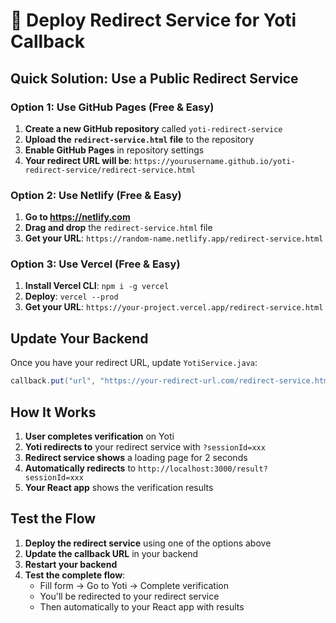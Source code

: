 # 🚀 Deploy Redirect Service for Yoti Callback

## Quick Solution: Use a Public Redirect Service

### Option 1: Use GitHub Pages (Free & Easy)

1. **Create a new GitHub repository** called `yoti-redirect-service`
2. **Upload the `redirect-service.html` file** to the repository
3. **Enable GitHub Pages** in repository settings
4. **Your redirect URL will be**: `https://yourusername.github.io/yoti-redirect-service/redirect-service.html`

### Option 2: Use Netlify (Free & Easy)

1. **Go to https://netlify.com**
2. **Drag and drop** the `redirect-service.html` file
3. **Get your URL**: `https://random-name.netlify.app/redirect-service.html`

### Option 3: Use Vercel (Free & Easy)

1. **Install Vercel CLI**: `npm i -g vercel`
2. **Deploy**: `vercel --prod`
3. **Get your URL**: `https://your-project.vercel.app/redirect-service.html`

## Update Your Backend

Once you have your redirect URL, update `YotiService.java`:

```java
callback.put("url", "https://your-redirect-url.com/redirect-service.html");
```

## How It Works

1. **User completes verification** on Yoti
2. **Yoti redirects to** your redirect service with `?sessionId=xxx`
3. **Redirect service shows** a loading page for 2 seconds
4. **Automatically redirects** to `http://localhost:3000/result?sessionId=xxx`
5. **Your React app** shows the verification results

## Test the Flow

1. **Deploy the redirect service** using one of the options above
2. **Update the callback URL** in your backend
3. **Restart your backend**
4. **Test the complete flow**:
   - Fill form → Go to Yoti → Complete verification
   - You'll be redirected to your redirect service
   - Then automatically to your React app with results
